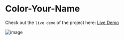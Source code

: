 # Color-Your-Name

Check out the `live demo` of the project here: [Live Demo](https://shaik-nagur-basha.github.io/Color-Your-Name)

![image](https://github.com/user-attachments/assets/387c70e6-f1bb-4abb-aaf1-9d8075158690)
